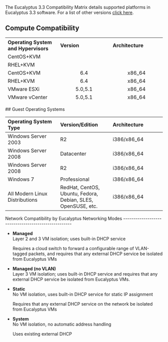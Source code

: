 The Eucalyptus 3.3 Compatibility Matrix details supported platforms in Eucalyptus 3.3 software. For a list of other versions [click here](Eucalyptus-Cloud-Compatibility-Matrix---Overview).

## Compute Compatibility
<table>
<colgroup>
<col width="33%" />
<col width="33%" />
<col width="33%" />
</colgroup>
<thead>
<tr class="header">
<th align="left">Operating System and Hypervisors</th>
<th align="left">Version</th>
<th align="left">Architecture</th>
</tr>
<tr class="even">
<td align="left">CentOS+KVM</td>
<td align="center"> </td>
<td align="center"> </td>
</tr>
<tr class="odd">
<td align="left">RHEL+KVM</td>
<td align="center"> </td>
<td align="center"> </td>
</tr>
<tr class="even">
<td align="left">CentOS+KVM</td>
<td align="center">6.4</td>
<td align="center">x86_64</td>
</tr>
<tr class="odd">
<td align="left">RHEL+KVM</td>
<td align="center">6.4</td>
<td align="center">x86_64</td>
</tr>
<tr class="even">
<td align="left">VMware ESXi</td>
<td align="center">5.0,5.1</td>
<td align="center">x86_64</td>
</tr>
<tr class="odd">
<td align="left">VMware vCenter</td>
<td align="center">5.0,5.1</td>
<td align="center">x86_64</td>
</tr>
</thead>
</tbody>
</table>
## Guest Operating Systems

<table>
<colgroup>
<col width="33%" />
<col width="33%" />
<col width="33%" />
</colgroup>
<thead>
<tr class="header">
<th align="left">Operating System Type</th>
<th align="left">Version/Edition</th>
<th align="left">Architecture</th>
</tr>
</thead>
<tbody>
<tr class="even">
<td align="left">Windows Server 2003</td>
<td align="left">R2</td>
<td align="left">i386/x86_64</td>
</tr>
<tr class="odd">
<td align="left">Windows Server 2008</td>
<td align="left">Datacenter</td>
<td align="left">i386/x86_64</td>
</tr>
<tr class="even">
<td align="left">Windows Server 2008</td>
<td align="left">R2</td>
<td align="left">i386/x86_64</td>
</tr>
<tr class="odd">
<td align="left">Windows 7</td>
<td align="left">Professional</td>
<td align="left">i386/x86_64</td>
</tr>
<tr class="even">
<td align="left">All Modern Linux Distributions</td>
<td align="left"> RedHat, CentOS, Ubuntu, Fedora, Debian, SLES, OpenSUSE, etc. </td>
<td align="left">i386/x86_64</td>
</tr>
</tbody>
</table>
Network Compatibility by Eucalyptus Networking Modes
----------------------------------------------------

-   **Managed**  
    Layer 2 and 3 VM isolation; uses built-in DHCP service

    Requires a cloud switch to forward a configurable range of VLAN-tagged packets, and requires that any external DHCP service be isolated from Eucalyptus VMs

-   **Managed (no VLAN)**  
    Layer 3 VM isolation; uses built-in DHCP service and requires that any external DHCP service be isolated from Eucalyptus VMs.

-   **Static**  
    No VM isolation, uses built-in DHCP service for static IP assignment

    Requires that any external DHCP service on the network be isolated from Eucalyptus VMs

-   **System**  
    No VM isolation, no automatic address handling

    Uses existing external DHCP